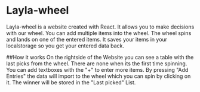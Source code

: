 # Layla-wheel
Layla-wheel is a website created with React. It allows you to make decisions with our wheel. You can add multiple items into the wheel. The wheel spins and lands on one of the entered items. 
It saves your items in your localstorage so you get your entered data back.

##How it works
On the rightside of the Website you can see a table with the last picks from the wheel. There are none when its the first time spinning. You can add textboxes with the "+" to enter more items. By pressing "Add Entries" the data will import to the wheel which you can spin by clicking on it. The winner will be stored in the "Last picked" List.
